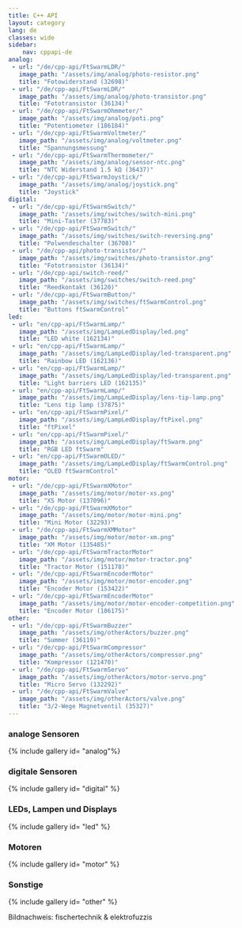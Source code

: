 ```yaml
---
title: C++ API
layout: category
lang: de
classes: wide
sidebar:
    nav: cppapi-de
analog:
 - url: "/de/cpp-api/FtSwarmLDR/"
   image_path: "/assets/img/analog/photo-resistor.png"
   title: "Fotowiderstand (32698)"
 - url: "/de/cpp-api/FtSwarmLDR/"
   image_path: "/assets/img/analog/photo-transistor.png"
   title: "Fototransistor (36134)"
 - url: "/de/cpp-api/FtSwarmOhmmeter/"
   image_path: "/assets/img/analog/poti.png"
   title: "Potentiometer (186184)"
 - url: "/de/cpp-api/FtSwarmVoltmeter/"
   image_path: "/assets/img/analog/voltmeter.png"
   title: "Spannungsmessung"
 - url: "/de/cpp-api/FtSwarmThermometer/"
   image_path: "/assets/img/analog/sensor-ntc.png"
   title: "NTC Widerstand 1.5 kΩ (36437)"
 - url: "/de/cpp-api/FtSwarmJoystick/"
   image_path: "/assets/img/analog/joystick.png"
   title: "Joystick"
digital:
 - url: "/de/cpp-api/FtSwarmSwitch/"
   image_path: "/assets/img/switches/switch-mini.png"
   title: "Mini-Taster (37783)"
 - url: "/de/cpp-api/FtSwarmSwitch/"
   image_path: "/assets/img/switches/switch-reversing.png"
   title: "Polwendeschalter (36708)"
 - url: "/de/cpp-api/photo-transistor/"
   image_path: "/assets/img/switches/photo-transistor.png"
   title: "Fototransistor (36134)"
 - url: "/de/cpp-api/switch-reed/"
   image_path: "/assets/img/switches/switch-reed.png"
   title: "Reedkontakt (36120)"
 - url: "/de/cpp-api/FtSwarmButton/"
   image_path: "/assets/img/switches/ftSwarmControl.png"
   title: "Buttons ftSwarmControl"
led:
 - url: "en/cpp-api/FtSwarmLamp/"
   image_path: "/assets/img/LampLedDisplay/led.png"
   title: "LED white (162134)"
 - url: "en/cpp-api/FtSwarmLamp/"
   image_path: "/assets/img/LampLedDisplay/led-transparent.png"
   title: "Rainbow LED (162136)"
 - url: "en/cpp-api/FtSwarmLamp/"
   image_path: "/assets/img/LampLedDisplay/led-transparent.png"
   title: "Light barriers LED (162135)"
 - url: "en/cpp-api/FtSwarmLamp/"
   image_path: "/assets/img/LampLedDisplay/lens-tip-lamp.png"
   title: "Lens tip lamp (37875)"
 - url: "en/cpp-api/FtSwarmPixel/"
   image_path: "/assets/img/LampLedDisplay/ftPixel.png"
   title: "ftPixel"
 - url: "en/cpp-api/FtSwarmPixel/"
   image_path: "/assets/img/LampLedDisplay/ftSwarm.png"
   title: "RGB LED ftSwarm"
 - url: "en/cpp-api/FtSwarmOLED/"
   image_path: "/assets/img/LampLedDisplay/ftSwarmControl.png"
   title: "OLED ftSwarmControl"
motor:
 - url: "/de/cpp-api/FtSwarmXMotor"
   image_path: "/assets/img/motor/motor-xs.png"
   title: "XS Motor (137096)"
 - url: "/de/cpp-api/FtSwarmXMotor"
   image_path: "/assets/img/motor/motor-mini.png"
   title: "Mini Motor (32293)"
 - url: "/de/cpp-api/FtSwarmXMMotor"
   image_path: "/assets/img/motor/motor-xm.png"
   title: "XM Motor (135485)"
 - url: "/de/cpp-api/FtSwarmTractorMotor"
   image_path: "/assets/img/motor/motor-tractor.png"
   title: "Tractor Motor (151178)"
 - url: "/de/cpp-api/FtSwarmEncoderMotor"
   image_path: "/assets/img/motor/motor-encoder.png"
   title: "Encoder Motor (153422)"
 - url: "/de/cpp-api/FtSwarmEncoderMotor"
   image_path: "/assets/img/motor/motor-encoder-competition.png"
   title: "Encoder Motor (186175)"
other:
 - url: "/de/cpp-api/FtSwarmBuzzer"
   image_path: "/assets/img/otherActors/buzzer.png"
   title: "Summer (36119)"
 - url: "/de/cpp-api/FtSwarmCompressor"
   image_path: "/assets/img/otherActors/compressor.png"
   title: "Kompressor (121470)"
 - url: "/de/cpp-api/FtSwarmServo"
   image_path: "/assets/img/otherActors/motor-servo.png"
   title: "Micro Servo (132292)"
 - url: "/de/cpp-api/FtSwarmValve"
   image_path: "/assets/img/otherActors/valve.png"
   title: "3/2-Wege Magnetventil (35327)"
---
```


### analoge Sensoren

{% include gallery id= "analog"%}

### digitale Sensoren

{% include gallery id= "digital" %}

### LEDs, Lampen und Displays

{% include gallery id= "led" %}

### Motoren

{% include gallery id= "motor" %}

### Sonstige

{% include gallery id= "other" %}

Bildnachweis: fischertechnik & elektrofuzzis
